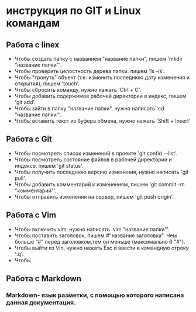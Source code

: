 # инструкция по GIT и Linux командам

## Работа с linex

* Чтобы создать папку с названием "название папки", пишем 'mkdir "название папки"'.
* Чтобы проверить целостность дерева папки. пишем 'ls -ls'.
* Чтобы "тронуть" объект (т.е. изменить последнюю дату изменения и открытия), пишем 'touch'.
* Чтобы сбросить команду, нужно нажать 'Ctrl + C'.
* Чтобы добавить содержимое рабочей директории в индекс, пишем 'git add'.
* Чтобы зайти в папку "название папки", нужно написать 'cd "название папки"'.
* Чтобы вставить текст из буфера обмена, нужно нажать 'Shift + Insert'

## Работа с Git
* Чтобы посмотреть список изменений в проекте 'git confid --list'.
* Чтобы посмотреть состояние файлов в рабочей директории и индексе, пишем 'git status'.
* Чтобы получить последнюю версию изменения, нужно написать 'git pull'.
* Чтобы добавить комментарий к изменениям, пишем 'git commit -m "комментарий"'.
* Чтобы отправить изменения на сервер, пишем  'git push origin'.
## Работа с Vim

* Чтобы включить vim, нужно написать 'vim "название папки"'.
* Чтобы поставить заголовок, пишем #"название заголовка". Чем больше "#" перед заголовком,тем он меньше (максимально 6 "#").
* Чтобы выйти из Vin, нужно нажать Esc и ввести в командную строку ':q'.
* Чтобы


## Работа с Markdown 
### Markdown- язык разметки, с помощью которого написана данная документация.

